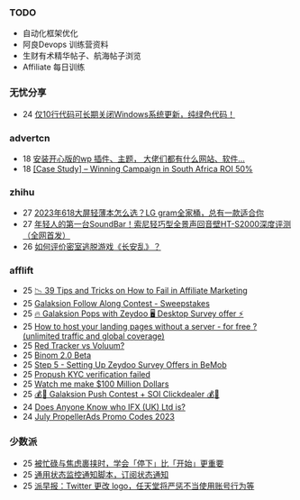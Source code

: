 ### TODO
-  自动化框架优化
-  阿良Devops 训练营资料
-  生财有术精华帖子、航海帖子浏览
-  Affiliate 每日训练

### 无忧分享
<!-- ruyo:START -->
-  24 [仅10行代码可长期关闭Windows系统更新，纯绿色代码！](https://51.ruyo.net/18440.html)<!-- ruyo:END -->

### advertcn
<!-- advertcn:START -->
-  18 [安装开心版的wp 插件、主题， 大佬们都有什么网站、软件...](https://www.advertcn.com/forum.php?mod=viewthread&tid=111253)
-  18 [[Case Study] – Winning Campaign in South Africa ROI 50%](https://www.advertcn.com/forum.php?mod=viewthread&tid=111251)<!-- advertcn:END -->

### zhihu
<!-- zhihu:START -->
-  27 [2023年618大屏轻薄本怎么选？LG gram全家桶，总有一款适合你](http://zhuanlan.zhihu.com/p/632641888?utm_campaign=rss&utm_medium=rss&utm_source=rss&utm_content=title)
-  27 [年轻人的第一台SoundBar！索尼轻巧型全景声回音壁HT-S2000深度评测（全网首发）](http://zhuanlan.zhihu.com/p/630990296?utm_campaign=rss&utm_medium=rss&utm_source=rss&utm_content=title)
-  26 [如何评价密室逃脱游戏《长安乱》？](http://www.zhihu.com/question/563950552/answer/3045961312?utm_campaign=rss&utm_medium=rss&utm_source=rss&utm_content=title)<!-- zhihu:END -->

### afflift
<!-- afflift:START -->
-  25 [📉 39 Tips and Tricks on How to Fail in Affiliate Marketing](https://afflift.com/f/threads/%F0%9F%93%89-39-tips-and-tricks-on-how-to-fail-in-affiliate-marketing.11341/)
-  25 [Galaksion Follow Along Contest - Sweepstakes](https://afflift.com/f/threads/galaksion-follow-along-contest-sweepstakes.11314/)
-  25 [🔥 Galaksion Pops with Zeydoo 🖥️ Desktop Survey offer ⚡](https://afflift.com/f/threads/%F0%9F%94%A5-galaksion-pops-with-zeydoo-%F0%9F%96%A5%EF%B8%8F-desktop-survey-offer-%E2%9A%A1.11285/)
-  25 [How to host your landing pages without a server - for free ? &lpar;unlimited traffic and global coverage&rpar;](https://afflift.com/f/threads/how-to-host-your-landing-pages-without-a-server-for-free-unlimited-traffic-and-global-coverage.10527/)
-  25 [Red Tracker vs Voluum?](https://afflift.com/f/threads/red-tracker-vs-voluum.11339/)
-  25 [Binom 2.0 Beta](https://afflift.com/f/threads/binom-2-0-beta.11332/)
-  25 [Step 5 - Setting Up Zeydoo Survey Offers in BeMob](https://afflift.com/f/threads/step-5-setting-up-zeydoo-survey-offers-in-bemob.7476/)
-  25 [Propush KYC verification failed](https://afflift.com/f/threads/propush-kyc-verification-failed.11338/)
-  25 [Watch me make $100 Million Dollars](https://afflift.com/f/threads/watch-me-make-100-million-dollars.10915/)
-  25 [💰🤑 Galaksion Push Contest + SOI Clickdealer 💰🤑](https://afflift.com/f/threads/%F0%9F%92%B0%F0%9F%A4%91-galaksion-push-contest-soi-clickdealer-%F0%9F%92%B0%F0%9F%A4%91.11340/)
-  24 [Does Anyone Know who IFX &lpar;UK&rpar; Ltd is?](https://afflift.com/f/threads/does-anyone-know-who-ifx-uk-ltd-is.11337/)
-  24 [July PropellerAds Promo Codes 2023](https://afflift.com/f/threads/july-propellerads-promo-codes-2023.11242/)<!-- afflift:END -->

### 少数派
<!-- sspai:START -->
-  25 [被忙碌与焦虑裹挟时，学会「停下」比「开始」更重要](https://sspai.com/post/81257)
-  25 [通用状态监控通知脚本，订阅状态通知](https://sspai.com/post/81269)
-  25 [派早报：Twitter 更改 logo，任天堂将严惩不当使用账号行为等](https://sspai.com/post/81453)<!-- sspai:END -->
